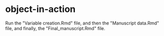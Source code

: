 # object-in-action

Run the "Variable creation.Rmd" file, and then the "Manuscript data.Rmd" file, and finally, the "Final_manuscript.Rmd" file.  
